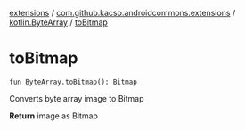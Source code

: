 [extensions](../../index.md) / [com.github.kacso.androidcommons.extensions](../index.md) / [kotlin.ByteArray](index.md) / [toBitmap](./to-bitmap.md)

# toBitmap

`fun `[`ByteArray`](https://kotlinlang.org/api/latest/jvm/stdlib/kotlin/-byte-array/index.html)`.toBitmap(): Bitmap`

Converts byte array image to Bitmap

**Return**
image as Bitmap

